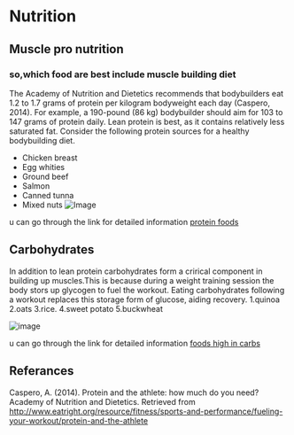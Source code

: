 # Nutrition
## Muscle pro nutrition
### so,which food are best include muscle building diet
The Academy of Nutrition and Dietetics recommends that bodybuilders eat 1.2 to 1.7 grams of protein per kilogram bodyweight each day (Caspero, 2014). For example, a 190-pound (86 kg) bodybuilder should aim for 103 to 147 grams of protein daily. Lean protein is best, as it contains relatively less saturated fat. Consider the following protein sources for a healthy bodybuilding diet.
- Chicken breast
- Egg whities
- Ground beef
- Salmon
- Canned tunna
- Mixed nuts
  ![Image](https://i.pinimg.com/originals/1f/56/ee/1f56ee2a01a4595d4e1fcdd33a385ce9.jpg)
  
 u can go through the link for detailed information 
 [protein foods](https://www.healthline.com/nutrition/20-delicious-high-protein-foods)
## Carbohydrates
  
  
In addition to lean protein carbohydrates form a crirical component in building up muscles.This is because during a weight training   session the body stors up glycogen to fuel the workout. Eating carbohydrates following a workout replaces this storage form of glucose, aiding recovery.
1.quinoa
2.oats
3.rice.
4.sweet potato
5.buckwheat


  ![image](https://image.shutterstock.com/image-photo/foods-highest-carbohydrates-healthy-diet-260nw-717902812.jpg)
 
   u can go through the link for detailed information
    [foods high in carbs](https://www.healthline.com/nutrition/12-healthy-high-carb-foods)
 
 ## Referances

Caspero, A. (2014). Protein and the athlete: how much do you need? Academy of Nutrition and Dietetics. Retrieved from  http://www.eatright.org/resource/fitness/sports-and-performance/fueling-your-workout/protein-and-the-athlete
